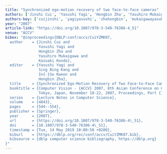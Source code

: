```yaml
---
title: "Synchronized ego-motion recovery of two face-to-face cameras"
authors: ['Jinshi Cui', 'Yasushi Yagi', 'Hongbin Zha', 'Yasuhiro Mukaigawa', 'Kazuaki Kondo']
authors-key: ['cuijinshi', 'yagiyasushi', 'zhahongbin', 'mukaigawayasuhiro', 'kondokazuaki']
year: "2007"
article-link: "https://doi.org/10.1007/978-3-540-76386-4_51"
venue: "ACCV"
bibex: "@inproceedings{DBLP:conf/accv/CuiYZMK07,
  author    = {Jinshi Cui and
               Yasushi Yagi and
               Hongbin Zha and
               Yasuhiro Mukaigawa and
               Kazuaki Kondo},
  editor    = {Yasushi Yagi and
               Sing Bing Kang and
               In{-}So Kweon and
               Hongbin Zha},
  title     = {Synchronized Ego-Motion Recovery of Two Face-to-Face Cameras},
  booktitle = {Computer Vision - {ACCV} 2007, 8th Asian Conference on Computer Vision,
               Tokyo, Japan, November 18-22, 2007, Proceedings, Part {I}},
  series    = {Lecture Notes in Computer Science},
  volume    = {4843},
  pages     = {544--554},
  publisher = {Springer},
  year      = {2007},
  url       = {https://doi.org/10.1007/978-3-540-76386-4\_51},
  doi       = {10.1007/978-3-540-76386-4\_51},
  timestamp = {Tue, 14 May 2019 10:00:50 +0200},
  biburl    = {https://dblp.org/rec/conf/accv/CuiYZMK07.bib},
  bibsource = {dblp computer science bibliography, https://dblp.org}
}"
---
```

